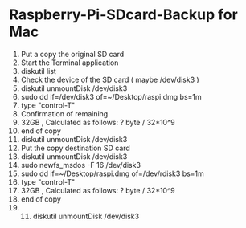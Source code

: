 # Raspberry-Pi-SDcard-Backup for Mac

1. Put a copy the original SD card
2. Start the Terminal application
3. diskutil list
4. Check the device of the SD card ( maybe /dev/disk3 )
5. diskutil unmountDisk /dev/disk3
6. sudo dd if=/dev/disk3 of=~/Desktop/raspi.dmg bs=1m
7. type "control-T"
8. Confirmation of remaining 
9. 32GB , Calculated as follows: ? byte / 32*10^9
10. end of copy
11. diskutil unmountDisk /dev/disk3
12. Put the copy destination SD card
13. diskutil unmountDisk /dev/disk3
14. sudo newfs_msdos -F 16 /dev/disk3
15. sudo dd if=~/Desktop/raspi.dmg of=/dev/rdisk3 bs=1m
16. type "control-T"
17. 32GB , Calculated as follows: ? byte / 32*10^9
18. end of copy
19. 11. diskutil unmountDisk /dev/disk3
